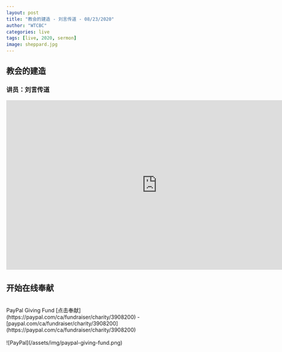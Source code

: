 ```yaml
---
layout: post
title: "教会的建造 - 刘言传道 - 08/23/2020"
author: "WTCBC"
categories: live
tags: [live, 2020, sermon]
image: sheppard.jpg
---
```


## 教会的建造

### 讲员：刘言传道

<iframe src="https://www.facebook.com/plugins/video.php?href=https%3A%2F%2Fwww.facebook.com%2Fwestcbc%2Fvideos%2F3036888899773049%2F&show_text=false&width=734&appId=377664742243645&height=413" width="800" height="450" style="border:none;overflow:hidden" scrolling="no" frameborder="0" allowTransparency="true" allow="encrypted-media" allowFullScreen="true"></iframe>

## 开始在线奉献
<br/>
PayPal Giving Fund [点击奉献](https://paypal.com/ca/fundraiser/charity/3908200) - [paypal.com/ca/fundraiser/charity/3908200](https://paypal.com/ca/fundraiser/charity/3908200)
<br/>
<br/>
![PayPal](/assets/img/paypal-giving-fund.png)
